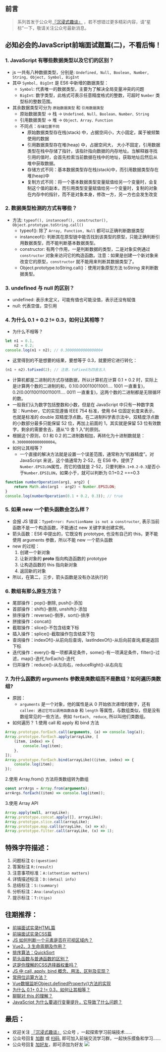 ## 前言
>   系列首发于公众号[『沉浸式趣谈』](https://mp.weixin.qq.com/s?__biz=MzkyOTI2MzE0MQ==&mid=2247485576&idx=1&sn=5ddfe93f427f05f5d126dead859d0dc8&chksm=c20d73c2f57afad4bbea380dfa1bcc15367a4cc06bf5dd0603100e8bd7bb317009fa65442cdb&token=1071012447&lang=zh_CN#rd) ，若不想错过更多精彩内容，请“星标”一下，敬请关注公众号最新消息。
## 必知必会的JavaScript前端面试题篇(二)，不看后悔！

### 1. JavaScript 有哪些数据类型以及它们的区别？
-   js 一共有八种数据类型，分别是: `Undefined, Null, Boolean, Number, String, Object, Symbol, BigInt`
-   其中 `Symbol, BigInt` 是 ES6 中新增的数据类型：
    -   `Symbol`: 代表唯一的数据类型，主要为了解决全局变量冲突的问题
    -   `BigInt`: 数字类型，此格式可表示任意精度格式的整数，可超时 `Number` 类型标的整数范围。
-   其余数据类型可分为 `原始数据类型` 和 `引用数据类型`
    -   原始数据类型 -> 栈 -> `Undefined、Null、Boolean、Number、String`
    -   引用数据类型 -> 堆 -> `Object、Array、Function`
    -   不同点：`存储位置不同`
        -   原始数据类型存在栈(stack) 中，占据空间小，大小固定，属于被频繁使用的数据
        -   引用数据类型存在堆(heap) 中，占据空间大， 大小不固定，引用数据类型在栈中存储了指针，该指针指向数据的内存地址。当解释器寻找引用的值时，会首先检索当前数据在栈中的地址，获取地址后然后从堆中获取数据。
        -   存储方式不同：基本数据类型存在栈(stack)中，而引用数据类型存在堆(heap)中
        -   复制方式不同：将一个基本数据类型变量赋值给另一个变量时，会复制这个值的副本，而引用类型变量赋值给另一个变量时，复制的对象在内存中的指针，而不是对象本身，修改一方，另一方也会发生改变

### 2. 数据类型检测的方式有哪些？
-   方法: `typeof(), instanceof(), constructor(), Object.prototype.toString.call()`
    -   typeof(): 除了 `Array, Function, Null` 都可以正确判断数据类型
    -   instanceof(): 判断其在原型链中能否找到该类型的原型，只能正确判断引用数据类型，而不能判断基本数据类型。
    -   constructor: 有两个作用，一是判断数据的类型，二是对象实例通过 `constructor` 对象来访问它的构造函数。注意：如果是创建一个新对象来改变它的原型，`constructor` 就不能用来判断其数据类型了。
    -   Object.prototype.toString.call()：使用对象原型方法 toString 来判断数据类型。

### 3. undefined 与 null 的区别？
-   undefined: 表示未定义，可能有值也可能没值，表示还没有赋值
-   null: 代表空值，空引用

### 4. 为什么 0.1 + 0.2 != 0.3，如何让其相等？
-   为什么不相等？
```js
let n1 = 0.1,
    n2 = 0.2;
console.log(n1 + n2); // 0.30000000000000004
```
-   这里得到的不是想要的结果，要想等于 0.3，就要把它进行转化：
```js
(n1 + n2).toFixed(2); // 注意，toFixed为四舍五入
```
-   计算机都是二进制的方式存储数据，所以计算机在计算 0.1 + 0.2 时，实际上是计算两个数的二进制的和，0.1(0.000110011001.... 1001 一直重复)，0.2(0.0011001100110011.... 0011 一直重复)，这两个数的二进制都是无限循环的数。
-   一般我们认为数字包括整数和小数，但是在 JavaScript 中只有一种数字类型：Number，它的实现遵循 IEEE 754 标准，使用 64 位固定长度来表示，也就是标准的 double 双精度浮点数。在二进制科学表示法中，双精度浮点数的小数部分最多只能保留 52 位，再加上前面的 1，其实就是保留 53 位有效数字，剩余的需要舍去，遵从“0 舍 1 入”的原则。
-   根据这个原则，0.1 和 0.2 的二进制数相加，再转化为十进制数就是：`0.30000000000000004`。
-   如何让其相等？
    -   一个直接的解决方法就是设置一个误差范围，通常称为“机器精度”。对 JavaScript 来说，这个值通常为 2-52，在 ES6 中，提供了`Number.EPSILON`属性，而它的值就是 2-52，只要判断`0.1+0.2-0.3`是否小于`Number.EPSILON`，如果小于，就可以判断为 0.1+0.2 ===0.3

```js
function numberOperation(arg1, arg2) {
    return Math.abs(arg1 - arg2) < Number.EPSILON;
}
console.log(numberOperation(0.1 + 0.2, 0.3)); // true
```

### 5. 如果 new 一个箭头函数会怎么样？
-   会报 JS 错误：`TypeError: FunctionName is not a constructor`, 表示当前函数不是一个构造函数，不能通过 new 关键字来创建实例。
-   箭头函数：ES6 中提出的，它既没有 prototype, 也没有自己的 this，更不能使用 arguments 参数，所以不能 new 一个箭头函数
-   new 的过程：
    1.  创建一个新对象
    2.  让新对象的 **__proto__** 指向构造函数的 prototype
    3.  让构造函数的 this 指向新对象
    4.  返回新的对象
-   所以，在第二，三步，箭头函数是没有办法执行的

### 6. 数组有那么原生方法？
-   尾部操作：pop()-删除, push()-添加
-   首部操作：shift()-删除, unshift()-添加
-   排序操作：reverse()-倒序，sort()-排序
-   拼接操作：concat()
-   截取操作：slice()-不包含结束下标
-   插入操作：splice()-截取操作包含结束下包
-   查询操作：indexOf()-从前向后查询，lastIndexOf()-从后向前查询,都是返回下标
-   迭代操作：every()-每一项都满足条件，some()-有一项满足条件，filter()-过滤，map()-迭代,forEach()-迭代
-   归并操作：reduce()-从左向右，reduceRight()-从右向左

### 7. 为什么函数的 arguments 参数是类数组而不是数组？如何遍历类数组?
-   原因：
    -   `arguments` 是一个对象，他的属性是从 0 开始依次递增的数字，还有 `callee: 通过它可以调用函数自身` 和 `length` 等属性，与数组类似，但是没有数组常见的一些方法，例如 `forEach, reduce`, 所以叫他们类数组。
-   如何遍历？
1.使用 call 和 apply 和 bind 方法

```js
Array.prototype.forEach.call(arguments, (a) => console.log(a));
Array.prototype.forEach.apply(arrayLike, [
    (item, index) => {
        console.log(item);
    },
]);
Array.prototype.forEach.bind(arrayLike)((item, index) => {
    console.log(item);
});
```
2.使用 Array.from() 方法将类数组转为数组

```js
const arrArgs = Array.from(arguments);
arrArgs.forEach((item) => console.log(item));
```
3.使用 Array API

```js
Array.apply(null, arrayLike);
Array.prototype.concat.apply([], arrayLike);
Array.prototype.slice.call(arrayLike);
Array.prototype.map.call(arrayLike, (x) => x);
Array.prototype.filter.call(arrayLike, (x) => 1);
```

## 特殊字符描述：
1. 问题标注 `Q:(question)`
2. 答案标注 `R:(result)`
3. 注意事项标准：`A:(attention matters)`
4. 详情描述标注：`D:(detail info)`
5. 总结标注：`S:(summary)`
6. 分析标注：`Ana:(analysis)`
7. 提示标注：`T:(tips)`
## 往期推荐：
-   [前端面试实录HTML篇](https://mp.weixin.qq.com/s/1OCKVhbDhx9jS4KoPinccw)
-   [前端面试实录CSS篇](https://mp.weixin.qq.com/s/Lpe_0f_t6TKbo9bfi5fNKw)
-   [JS 如何判断一个元素是否在可视区域内？](https://mp.weixin.qq.com/s/2swYyWAGhOxLZHL40QRt2w)
-   [Vue2、3 生命周期及作用？](https://mp.weixin.qq.com/s/_1ZVSI63e39jaL8PhXRd3w)
-   [排序算法：QuickSort](https://mp.weixin.qq.com/s/w2BCeVf52UrP1JgMvaOoKw)
-   [箭头函数与普通函数的区别？](https://mp.weixin.qq.com/s/o-6DpwxL-k7dQsf5J8dA9w)
-   [这是你理解的CSS选择器权重吗？](https://mp.weixin.qq.com/s/6W3dcwcsBURGxYD9AeBeWA)
-   [JS 中 call, apply, bind 概念、用法、区别及实现？](https://mp.weixin.qq.com/s/v9eYEpwpzXazXm7pLTkDhw)
-   [常用位运算方法？](https://mp.weixin.qq.com/s/gn4sBeM6luE_b6jaAZOgyQ)
-   [Vue数据监听Object.definedProperty()方法的实现](https://mp.weixin.qq.com/s/1inW5dSZv26eJTC39REMdg)
-   [为什么 0.1+ 0.2 != 0.3，如何让其相等？](https://mp.weixin.qq.com/s/wsXtNGpNl6NrickR6_7ePw)
-   [聊聊对 this 的理解？](https://mp.weixin.qq.com/s/w_RV1AUwXsW2fSHCfxXD2A)
-   [JavaScript 为什么要进行变量提升，它导致了什么问题？](https://mp.weixin.qq.com/s/mBBUVF7mrPt4ik1f4dBPrQ)
## 最后：
-   欢迎关注 [『沉浸式趣谈』](https://mp.weixin.qq.com/s?__biz=MzkyOTI2MzE0MQ==&mid=2247485576&idx=1&sn=5ddfe93f427f05f5d126dead859d0dc8&chksm=c20d73c2f57afad4bbea380dfa1bcc15367a4cc06bf5dd0603100e8bd7bb317009fa65442cdb&token=1071012447&lang=zh_CN#rd) 公众号 ，一起探索学习前端技术......
-   公众号回复 [加群](https://mp.weixin.qq.com/s?__biz=MzkyOTI2MzE0MQ==&mid=2247485576&idx=1&sn=5ddfe93f427f05f5d126dead859d0dc8&chksm=c20d73c2f57afad4bbea380dfa1bcc15367a4cc06bf5dd0603100e8bd7bb317009fa65442cdb&token=1071012447&lang=zh_CN#rd) 或 [扫码](https://mp.weixin.qq.com/s?__biz=MzkyOTI2MzE0MQ==&mid=2247485576&idx=1&sn=5ddfe93f427f05f5d126dead859d0dc8&chksm=c20d73c2f57afad4bbea380dfa1bcc15367a4cc06bf5dd0603100e8bd7bb317009fa65442cdb&token=1071012447&lang=zh_CN#rd), 即可加入前端交流学习群，一起快乐摸鱼和学习......
-   公众号回复 [加好友](https://mp.weixin.qq.com/s?__biz=MzkyOTI2MzE0MQ==&mid=2247485576&idx=1&sn=5ddfe93f427f05f5d126dead859d0dc8&chksm=c20d73c2f57afad4bbea380dfa1bcc15367a4cc06bf5dd0603100e8bd7bb317009fa65442cdb&token=1071012447&lang=zh_CN#rd)，即可添加为好友
![](https://soo.run/13bdt)
